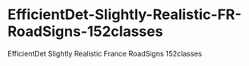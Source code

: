# EfficientDet-Slightly-Realistic-FR-RoadSigns-152classes
EfficientDet Slightly Realistic France RoadSigns 152classes 
